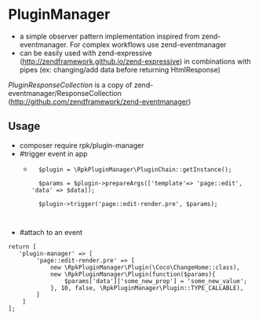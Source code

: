 # PluginManager
* a simple observer pattern implementation inspired from zend-eventmanager. For complex workflows use zend-eventmanager
* can be easily used with zend-expressive (http://zendframework.github.io/zend-expressive) in combinations with pipes (ex: changing/add data before returning HtmlResponse)

*PluginResponseCollection* is a copy of zend-eventmanager/ResponseCollection (http://github.com/zendframework/zend-eventmanager)

## Usage
- composer require rpk/plugin-manager
- #trigger event in app
  - ```
      $plugin = \RpkPluginManager\PluginChain::getInstance();

      $params = $plugin->prepareArgs(['template'=> 'page::edit', 'data' => $data]);
      
      $plugin->trigger('page::edit-render.pre', $params);
      
      
- #attach to an event
```
return [
   'plugin-manager' => [
        'page::edit-render.pre' => [
            new \RpkPluginManager\Plugin(\Coco\ChangeHome::class),
            new \RpkPluginManager\Plugin(function($params){
                $params['data']['some_new_prop'] = 'some_new_value';
            }, 10, false, \RpkPluginManager\Plugin::TYPE_CALLABLE),
        ]    
    ]
];
```
